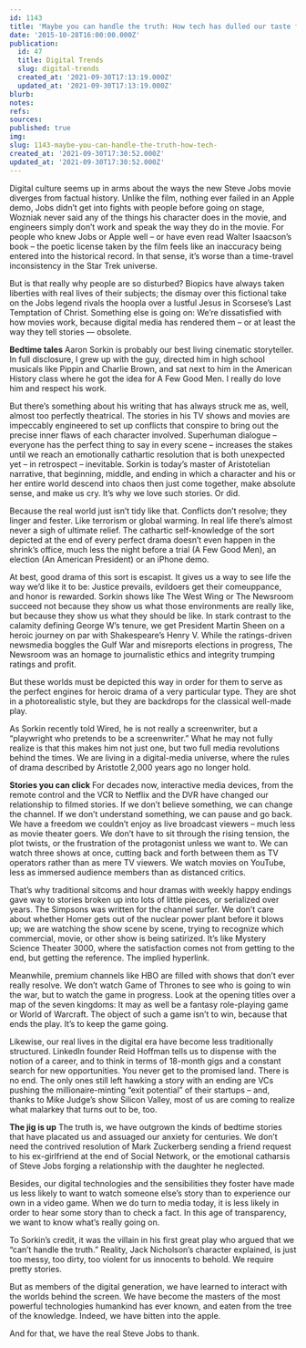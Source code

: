 ```yaml
---
id: 1143
title: 'Maybe you can handle the truth: How tech has dulled our taste for tall tales'
date: '2015-10-28T16:00:00.000Z'
publication:
  id: 47
  title: Digital Trends
  slug: digital-trends
  created_at: '2021-09-30T17:13:19.000Z'
  updated_at: '2021-09-30T17:13:19.000Z'
blurb: 
notes: 
refs: 
sources: 
published: true
img: 
slug: 1143-maybe-you-can-handle-the-truth-how-tech-
created_at: '2021-09-30T17:30:52.000Z'
updated_at: '2021-09-30T17:30:52.000Z'
---
```

Digital culture seems up in arms about the ways the new Steve Jobs movie diverges from factual history. Unlike the film, nothing ever failed in an Apple demo, Jobs didn’t get into fights with people before going on stage, Wozniak never said any of the things his character does in the movie, and engineers simply don’t work and speak the way they do in the movie.
For people who knew Jobs or Apple well – or have even read Walter Isaacson’s book – the poetic license taken by the film feels like an inaccuracy being entered into the historical record. In that sense, it’s worse than a time-travel inconsistency in the Star Trek universe.

But is that really why people are so disturbed? Biopics have always taken liberties with real lives of their subjects; the dismay over this fictional take on the Jobs legend rivals the hoopla over a lustful Jesus in Scorsese’s Last Temptation of Christ.  Something else is going on: We’re dissatisfied with how movies work, because digital media has rendered them – or at least the way they tell stories — obsolete.

**Bedtime tales**
Aaron Sorkin is probably our best living cinematic storyteller. In full disclosure, I grew up with the guy, directed him in high school musicals like Pippin and Charlie Brown, and sat next to him in the American History class where he got the idea for A Few Good Men. I really do love him and respect his work.

But there’s something about his writing that has always struck me as, well, almost too perfectly theatrical. The stories in his TV shows and movies are impeccably engineered to set up conflicts that conspire to bring out the precise inner flaws of each character involved. Superhuman dialogue – everyone has the perfect thing to say in every scene – increases the stakes until we reach an emotionally cathartic resolution that is both unexpected yet – in retrospect – inevitable. Sorkin is today’s master of Aristotelian narrative, that beginning, middle, and ending in which a character and his or her entire world descend into chaos then just come together, make absolute sense, and make us cry. It’s why we love such stories. Or did.

Because the real world just isn’t tidy like that. Conflicts don’t resolve; they linger and fester. Like terrorism or global warming. In real life there’s almost never a sigh of ultimate relief. The cathartic self-knowledge of the sort depicted at the end of every perfect drama doesn’t even happen in the shrink’s office, much less the night before a trial (A Few Good Men), an election (An American President) or an iPhone demo.

At best, good drama of this sort is escapist. It gives us a way to see life the way we’d like it to be: Justice prevails, evildoers get their comeuppance, and honor is rewarded. Sorkin shows like The West Wing or The Newsroom succeed not because they show us what those environments are really like, but because they show us what they should be like. In stark contrast to the calamity defining George W’s tenure, we get President Martin Sheen on a heroic journey on par with Shakespeare’s Henry V.  While the ratings-driven newsmedia boggles the Gulf War and misreports elections in progress, The Newsroom was an homage to journalistic ethics and integrity trumping ratings and profit.

But these worlds must be depicted this way in order for them to serve as the perfect engines for heroic drama of a very particular type. They are shot in a photorealistic style, but they are backdrops for the classical well-made play.

As Sorkin recently told Wired, he is not really a screenwriter, but a “playwright who pretends to be a screenwriter.” What he may not fully realize is that this makes him not just one, but two full media revolutions behind the times. We are living in a digital-media universe, where the rules of drama described by Aristotle 2,000 years ago no longer hold.

**Stories you can click**
For decades now, interactive media devices, from the remote control and the VCR to Netflix and the DVR have changed our relationship to filmed stories. If we don’t believe something, we can change the channel. If we don’t understand something, we can pause and go back. We have a freedom we couldn’t enjoy as live broadcast viewers – much less as movie theater goers. We don’t have to sit through the rising tension, the plot twists, or the frustration of the protagonist unless we want to. We can watch three shows at once, cutting back and forth between them as TV operators rather than as mere TV viewers. We watch movies on YouTube, less as immersed audience members than as distanced critics.

That’s why traditional sitcoms and hour dramas with weekly happy endings gave way to stories broken up into lots of little pieces, or serialized over years. The Simpsons was written for the channel surfer. We don’t care about whether Homer gets out of the nuclear power plant before it blows up; we are watching the show scene by scene, trying to recognize which commercial, movie, or other show is being satirized. It’s like Mystery Science Theater 3000, where the satisfaction comes not from getting to the end, but getting the reference. The implied hyperlink.

Meanwhile, premium channels like HBO are filled with shows that don’t ever really resolve. We don’t watch Game of Thrones to see who is going to win the war, but to watch the game in progress. Look at the opening titles over a map of the seven kingdoms: It may as well be a fantasy role-playing game or World of Warcraft. The object of such a game isn’t to win, because that ends the play. It’s to keep the game going.

Likewise, our real lives in the digital era have become less traditionally structured. LinkedIn founder Reid Hoffman tells us to dispense with the notion of a career, and to think in terms of 18-month gigs and a constant search for new opportunities. You never get to the promised land. There is no end. The only ones still left hawking a story with an ending are VCs pushing the millionaire-minting “exit potential” of their startups – and, thanks to Mike Judge’s show Silicon Valley, most of us are coming to realize what malarkey that turns out to be, too.

**The jig is up**
The truth is, we have outgrown the kinds of bedtime stories that have placated us and assuaged our anxiety for centuries. We don’t need the contrived resolution of Mark Zuckerberg sending a friend request to his ex-girlfriend at the end of Social Network, or the emotional catharsis of Steve Jobs forging a relationship with the daughter he neglected.

Besides, our digital technologies and the sensibilities they foster have made us less likely to want to watch someone else’s story than to experience our own in a video game. When we do turn to media today, it is less likely in order to hear some story than to check a fact. In this age of transparency, we want to know what’s really going on.

To Sorkin’s credit, it was the villain in his first great play who argued that we “can’t handle the truth.” Reality, Jack Nicholson’s character explained, is just too messy, too dirty, too violent for us innocents to behold. We require pretty stories.

But as members of the digital generation, we have learned to interact with the worlds behind the screen. We have become the masters of the most powerful technologies humankind has ever known, and eaten from the tree of the knowledge. Indeed, we have bitten into the apple.

And for that, we have the real Steve Jobs to thank.



